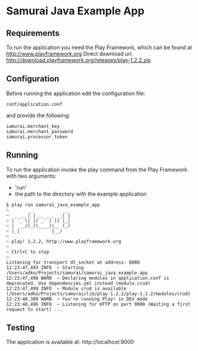 Samurai Java Example App
========================

Requirements
------------

To run the application you need the Play Framework, which can be found at http://www.playframework.org 
Direct download url: http://download.playframework.org/releases/play-1.2.2.zip

Configuration
-------------

Before running the application edit the configuration file:

    conf/application.conf 

and provide the following:

    samurai.merchant_key
    samurai.merchant_password
    samurai.processor_token
       
Running
-------

To run the application invoke the play command from the Play Framework with two arguments: 
* 'run'
* the path to the directory with the example application

```
$ play run samurai_java_example_app
~        _            _ 
~  _ __ | | __ _ _  _| |
~ | '_ \| |/ _' | || |_|
~ |  __/|_|\____|\__ (_)
~ |_|            |__/   
~
~ play! 1.2.2, http://www.playframework.org
~
~ Ctrl+C to stop
~ 
Listening for transport dt_socket at address: 8000
12:23:47,493 INFO  ~ Starting /Users/adko/Projects/samurai/samurai_java_example_app
12:23:47,498 WARN  ~ Declaring modules in application.conf is deprecated. Use dependencies.yml instead (module.crud)
12:23:47,499 INFO  ~ Module crud is available (/Users/adko/Projects/samurai/lib/play-1.2.2/play-1.2.2/modules/crud)
12:23:48,380 WARN  ~ You're running Play! in DEV mode
12:23:48,496 INFO  ~ Listening for HTTP on port 9000 (Waiting a first request to start) ...
```
   
Testing
-------

The application is available at:
    http://localhost:9000